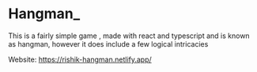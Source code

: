 # Hangman_


This is a fairly simple game , made with react and typescript and is known as hangman, however it does include a few logical intricacies

Website: https://rishik-hangman.netlify.app/
